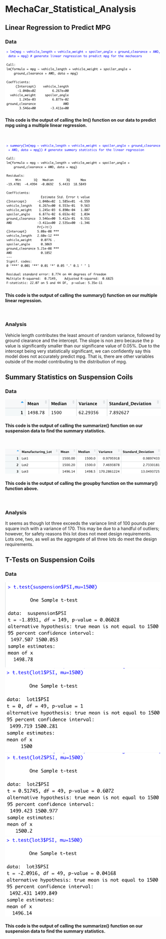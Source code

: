 # MechaCar_Statistical_Analysis

## Linear Regression to Predict MPG

### Data

![LinearRegressionFunction](https://github.com/shaneabbley/MechaCar_Statistical_Analysis/blob/main/LinearRegressionFunction.png)

#### This code is the output of calling the lm() function on our data to predict mpg using a multiple linear regression.

<br/>

![LinearRegressionStatistics](https://github.com/shaneabbley/MechaCar_Statistical_Analysis/blob/main/LinearRegressionStatistics.png)

#### This code is the output of calling the summary() function on our multiple linear regression.

<br/>

### Analysis 

Vehicle length contributes the least amount of random variance, followed by ground clearance and the intercept. The slope is non zero because the p value is significantly smaller than our significane value of 0.05%. Due to the intercept being very statistically significant, we can confidently say this model does not accurately predict mpg. That is, there are other variables outside of the model contributing to the distribution of mpg.

## Summary Statistics on Suspension Coils

### Data
![TotalSummary](https://github.com/shaneabbley/MechaCar_Statistical_Analysis/blob/main/total_summary.png)

#### This code is the output of calling the summarize() function on our suspension data to find the summary statistics.

<br/>

![LotSummary](https://github.com/shaneabbley/MechaCar_Statistical_Analysis/blob/main/lot_summary.png)

#### This code is the output of calling the groupby function on the summary() function above.

<br/>

### Analysis 
It seems as though lot three exceeds the variance limit of 100 pounds per square inch with a variance of 170. This may be due to a handful of outliers; however, for safety reasons this lot does not meet design requirements. Lots one, two, as well as the aggregate of all three lots do meet the design requirements.

## T-Tests on Suspension Coils

### Data
![Totalttest](https://github.com/shaneabbley/MechaCar_Statistical_Analysis/blob/main/Total_ttest.png)
![ttest1](https://github.com/shaneabbley/MechaCar_Statistical_Analysis/blob/main/Lot1_ttest.png)
![ttest2](https://github.com/shaneabbley/MechaCar_Statistical_Analysis/blob/main/Lot2_ttest.png)
![ttest3](https://github.com/shaneabbley/MechaCar_Statistical_Analysis/blob/main/Lot3_ttest.png)

#### This code is the output of calling the summarize() function on our suspension data to find the summary statistics.


